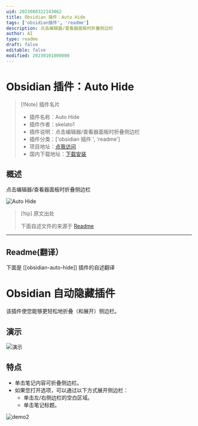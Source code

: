 ```yaml
---
uid: 2023080322143062
title: Obsidian 插件：Auto Hide
tags: ['obsidian插件', 'readme']
description: 点击编辑器/查看器面板时折叠侧边栏
author: AI
type: readme
draft: false
editable: false
modified: 20230101000000
---
```


# Obsidian 插件：Auto Hide

> [!Note] 插件名片
> - 插件名称：Auto Hide
> - 插件作者：skelato1
> - 插件说明：点击编辑器/查看器面板时折叠侧边栏
> - 插件分类：['obsidian 插件 ', 'readme']
> - 项目地址：[点我访问](https://github.com/skelato1/obsidian-auto-hide)
> - 国内下载地址：[下载安装](https://pkmer.cn/products/plugin/pluginMarket/?obsidian-auto-hide)

## 概述

点击编辑器/查看器面板时折叠侧边栏

![Auto Hide](https://cdn.pkmer.cn/covers/obsidian-auto-hide_new.gif!pkmer)

> [!tip] 原文出处
>
>下面自述文件的来源于 [Readme](https://ghproxy.net/https://raw.githubusercontent.com/skelato1/obsidian-auto-hide/master/README.md)

---

## Readme(翻译）

下面是 [[obsidian-auto-hide]] 插件的自述翻译

# Obsidian 自动隐藏插件

该插件使您能够更轻松地折叠（和展开）侧边栏。

## 演示

![演示](https://user-images.githubusercontent.com/97661658/184786896-358e253a-d024-4d31-a33b-f200ce69e53a.gif)

## 特点

- 单击笔记内容可折叠侧边栏。
- 如果您打开选项，可以通过以下方式展开侧边栏：
    - 单击左/右侧边栏的空白区域。
    - 单击笔记标题。

![demo2](https://user-images.githubusercontent.com/97661658/184786906-ba29ca56-9d06-48c1-a148-3c8e6b503d6d.gif)
